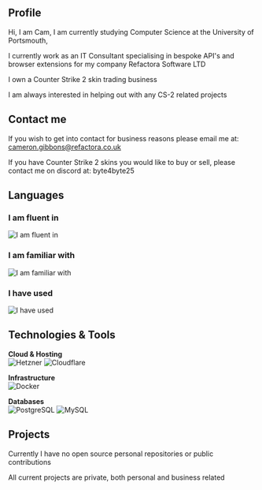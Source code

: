## Profile
Hi, I am Cam,
I am currently studying Computer Science at the University of Portsmouth,

I currently work as an IT Consultant specialising in bespoke API's and browser extensions for my company Refactora Software LTD

I own a Counter Strike 2 skin trading business

I am always interested in helping out with any CS-2 related projects

## Contact me
If you wish to get into contact for business reasons please email me at:
<cameron.gibbons@refactora.co.uk>

If you have Counter Strike 2 skins you would like to buy or sell, please contact me on discord at:
byte4byte25

## Languages

### I am fluent in
![I am fluent in](https://skillicons.dev/icons?i=python)

### I am familiar with
![I am familiar with](https://skillicons.dev/icons?i=golang,html,css,dart,ruby)

### I have used
![I have used](https://skillicons.dev/icons?i=java,lua,js,ts)

## Technologies & Tools

**Cloud & Hosting**  
![Hetzner](https://img.shields.io/badge/Hetzner-DC282D?logo=hetzner&logoColor=white)
![Cloudflare](https://img.shields.io/badge/Cloudflare-F38020?logo=cloudflare&logoColor=white)

**Infrastructure**  
![Docker](https://img.shields.io/badge/Docker-2496ED?logo=docker&logoColor=white)

**Databases**  
![PostgreSQL](https://img.shields.io/badge/PostgreSQL-336791?logo=postgresql&logoColor=white)
![MySQL](https://img.shields.io/badge/MySQL-4479A1?logo=mysql&logoColor=white)

## Projects
Currently I have no open source personal repositories or public contributions

All current projects are private, both personal and business related

